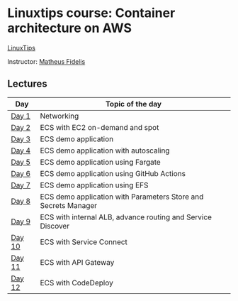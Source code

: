 # Linuxtips course:  Container architecture on AWS

[LinuxTips](https://linuxtips.io/treinamento/arquitetura-de-containers-na-aws/)

Instructor: [Matheus Fidelis](https://linktr.ee/fidelissauro)

## Lectures

| Day                       | Topic of the day                                               |
|---------------------------|----------------------------------------------------------------|
| [Day 1](day1/README.md)   | Networking                                                     |
| [Day 2](day2/README.md)   | ECS with EC2 on-demand and spot                                |
| [Day 3](day3/README.md)   | ECS demo application                                           |
| [Day 4](day4/README.md)   | ECS demo application with autoscaling                          |
| [Day 5](day5/README.md)   | ECS demo application using Fargate                             |
| [Day 6](day6/README.md)   | ECS demo application using GitHub Actions                      |
| [Day 7](day7/README.md)   | ECS demo application using EFS                                 |
| [Day 8](day8/README.md)   | ECS demo application with Parameters Store and Secrets Manager |
| [Day 9](day9/README.md)   | ECS with internal ALB, advance routing and Service Discover    |
| [Day 10](day10/README.md) | ECS with Service Connect                                       |
| [Day 11](day11/README.md) | ECS with API Gateway                                           |
| [Day 12](day12/README.md) | ECS with CodeDeploy                                            |
